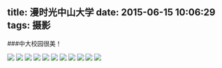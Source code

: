 title: 漫时光中山大学
date: 2015-06-15 10:06:29
tags: 摄影
---

###中大校园很美！

![](https://fesystem.bs2dl.yy.com/1569380091777199) <!-- more -->![](https://fesystem.bs2dl.yy.com/1569380128405490)
![](https://fesystem.bs2dl.yy.com/156938018946685)
![](https://fesystem.bs2dl.yy.com/1569380231454236)
![](https://fesystem.bs2dl.yy.com/156938026330116)
![](https://fesystem.bs2dl.yy.com/1569380428167168)
![](https://fesystem.bs2dl.yy.com/1569380461329215)
![](https://bookstorage.bs2dl.yy.com/26218_1569380630399431196.jpg)
![](https://bookstorage.bs2dl.yy.com/26218_1569380680979715797.jpg)
![](https://bookstorage.bs2dl.yy.com/26218_1569380724301645754.jpg)
![](https://bookstorage.bs2dl.yy.com/26218_1569380773199844192.jpg)
